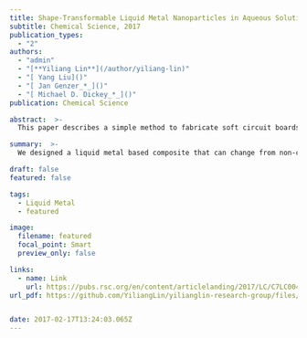 ```yaml
---
title: Shape-Transformable Liquid Metal Nanoparticles in Aqueous Solution
subtitle: Chemical Science, 2017
publication_types:
  - "2"
authors:
  - "admin"
  - "[**Yiliang Lin**](/author/yiliang-lin)"
  - "[ Yang Liu]()"
  - "[ Jan Genzer_*_]()"
  - "[ Michael D. Dickey_*_]()"
publication: Chemical Science

abstract:  >-
  This paper describes a simple method to fabricate soft circuit boards, antennas, and conductive paths composed of liquid metal nanoparticles embedded in an elastomeric matrix. These films of nanoparticles become electrically conductive after applying localized pressure that merges the particles together to form conductive traces. Two concepts motivate this work: (1) The ability to create an analog of circuit boards out of soft materials, which offers a route to connect circuit elements for unconventional electronics and (2) the ability to “draw” antennas to a desired geometry on demand, which is appealing for customizing communication devices on the fly.

summary:  >-
  We designed a liquid metal based composite that can change from non-conductive states to fully conductive states with mechanical pressure. Therefore, we can simply use a pen to create arbitrary conductive circuits on a soft substrate.

draft: false
featured: false

tags:
  - Liquid Metal
  - featured

image:
  filename: featured
  focal_point: Smart
  preview_only: false

links:
  - name: Link
    url: https://pubs.rsc.org/en/content/articlelanding/2017/LC/C7LC00426E
url_pdf: https://github.com/YiliangLin/yilianglin-research-group/files/9945942/Shape-transformable.liquid.metal.nanoparticles.in.pdf


date: 2017-02-17T13:24:03.065Z
---
```

